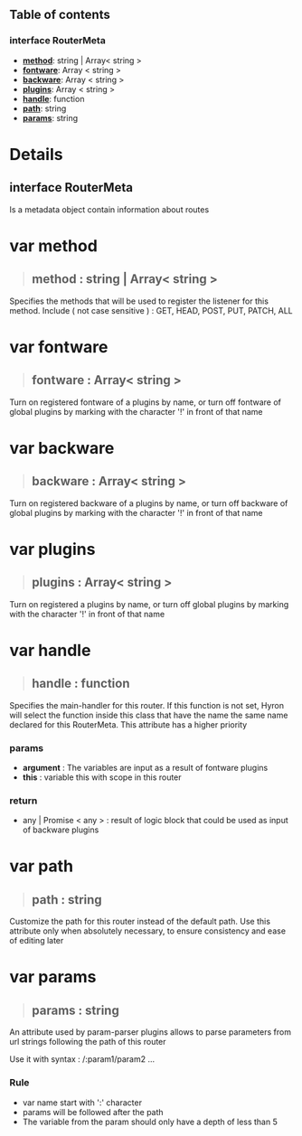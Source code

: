 ## **Table of contents**

### interface **RouterMeta**

-   [**method**](#var-method): string | Array< string >
-   [**fontware**](#var-fontware): Array < string >
-   [**backware**](#var-backware): Array < string >
-   [**plugins**](#var-plugins): Array < string >
-   [**handle**](#var-handle): function
-   [**path**](#var-path): string
-   [**params**](#var-params): string

# **Details**


## interface **RouterMeta**

Is a metadata object contain information about routes

# var method

> ## **method** : string | Array< string >

Specifies the methods that will be used to register the listener for this method. Include ( not case sensitive ) : GET, HEAD, POST, PUT, PATCH, ALL

# var fontware

> ## **fontware** : Array< string >

Turn on registered fontware of a plugins by name, or turn off fontware of global plugins by marking with the character '!' in front of that name

# var backware

> ## **backware** : Array< string >

Turn on registered backware of a plugins by name, or turn off backware of global plugins by marking with the character '!' in front of that name

# var plugins

> ## **plugins** : Array< string >

Turn on registered a plugins by name, or turn off global plugins by marking with the character '!' in front of that name

# var handle

> ## **handle** : function

Specifies the main-handler for this router. If this function is not set, Hyron will select the function inside this class that have the name the same name declared for this RouterMeta. This attribute has a higher priority

### **params**

- **argument** : The variables are input as a result of fontware plugins
- **this** : variable this with scope in this router

### **return**

- any | Promise < any > : result of logic block that could be used as input of backware plugins

# var path

> ## **path** : string

Customize the path for this router instead of the default path. Use this attribute only when absolutely necessary, to ensure consistency and ease of editing later

# var params

> ## **params** : string

An attribute used by param-parser plugins allows to parse parameters from url strings following the path of this router

Use it with syntax : /:param1/param2 ...

### Rule
- var name start with ':' character
- params will be followed after the path
- The variable from the param should only have a depth of less than 5